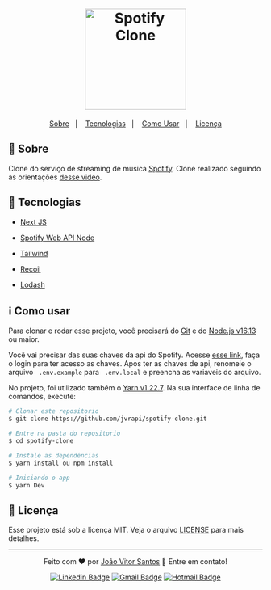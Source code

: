 <h1 align="center">
	<img src="https://cdn-icons-png.flaticon.com/512/2111/2111624.png" alt="Spotify Clone" width="200"/>
</h1>

<p align="center">
  <a href="#-sobre">Sobre</a>&nbsp;&nbsp;&nbsp;|&nbsp;&nbsp;&nbsp;
  <a href="#-tecnologias">Tecnologias</a>&nbsp;&nbsp;&nbsp;|&nbsp;&nbsp;&nbsp;
   <a href="#information_source-como-usar">Como Usar</a>&nbsp;&nbsp;&nbsp;|&nbsp;&nbsp;&nbsp;
  <a href="#memo-licença">Licença</a>
</p>

## 📖 Sobre

Clone do serviço de streaming de musica [Spotify](https://www.spotify.com). Clone realizado seguindo as orientações [desse video](https://www.youtube.com/watch?v=3xrko3GpYoU).

## 🚀 Tecnologias

- [Next JS](https://nextjs.org/)

- [Spotify Web API Node](https://github.com/thelinmichael/spotify-web-api-node)

- [Tailwind](https://tailwindcss.com/)

- [Recoil](https://github.com/facebookexperimental/Recoil)

- [Lodash](https://github.com/lodash/lodash)

## :information_source: Como usar

Para clonar e rodar esse projeto, você precisará do [Git](https://git-scm.com) e do [Node.js v16.13](https://nodejs.org) ou maior.

Você vai precisar das suas chaves da api do Spotify. Acesse [esse link](), faça o login para ter acesso as chaves. Apos ter as chaves de api, renomeie o arquivo ` .env.example` para ` .env.local` e preencha as variaveis do arquivo.

No projeto, foi utilizado também o [Yarn v1.22.7](https://yarnpkg.com). Na sua interface de linha de comandos, execute:

```bash
# Clonar este repositorio
$ git clone https://github.com/jvrapi/spotify-clone.git

# Entre na pasta do repositorio
$ cd spotify-clone

# Instale as dependências
$ yarn install ou npm install

# Iniciando o app
$ yarn Dev

```

## :memo: Licença

Esse projeto está sob a licença MIT. Veja o arquivo [LICENSE](./LICENSE) para mais detalhes.

---

<div align="center">

Feito com ❤ por [João Vitor Santos](https://github.com/jvrapi) 👋 Entre em contato!

[![Linkedin Badge](https://img.shields.io/badge/-João%20Vitor-blue?style=flat-square&logo=Linkedin&logoColor=white&link=https://www.linkedin.com/in/joaovitorssdelima/)](https://www.linkedin.com/in/joaovitorssdelima/)
[![Gmail Badge](https://img.shields.io/badge/-Gmail-c14438?style=flat-square&logo=Gmail&logoColor=white&link=mailto:joaooviitoorr@gmail.com)](mailto:joaooviitoorr@gmail.com)
[![Hotmail Badge](https://img.shields.io/badge/-Hotmail-0078d4?style=flat-square&logo=microsoft-outlook&logoColor=white&link=mailto:joaooviitorr@hotmail.com)](mailto:joaooviitorr@hotmail.com)

</div>

